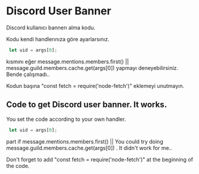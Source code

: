 # Discord User Banner
Discord kullanıcı bannerı alma kodu.

Kodu kendi handlerınıza göre ayarlarsınız. 

```javascript
 let uid = args[0];
```
kısmını eğer message.mentions.members.first() || message.guild.members.cache.get(args[0]) yapmayı deneyebilirsiniz.
Bende çalışmadı..

Kodun başına "const fetch = require('node-fetch')" eklemeyi unutmayın.

## Code to get Discord user banner. It works.

You set the code according to your own handler.

```javascript
 let uid = args[0];
```
part if message.mentions.members.first() || You could try doing message.guild.members.cache.get(args[0]) .
It didn't work for me..

Don't forget to add "const fetch = require('node-fetch')" at the beginning of the code.
